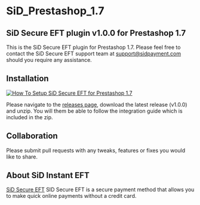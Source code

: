# SiD_Prestashop_1.7
## SiD Secure EFT plugin v1.0.0 for Prestashop 1.7

This is the SiD Secure EFT plugin for Prestashop 1.7. Please feel free to contact the SiD Secure EFT support team at support@sidpayment.com should you require any assistance.

## Installation
[![How To Setup SiD Secure EFT for Prestashop 1.7](https://www.appinlet.com/wp-content/uploads/2020/04/How-To-Setup-SiD-Secure-EFT-for-Prestashop-1.7-scaled.jpg)](https://www.youtube.com/watch?v=Ir-X1yERUfA "How To Setup SiD Secure EFT for Prestashop 1.7")

Please navigate to the [releases page](https://github.com/SiD-Instant-EFT/SiD_Prestashop_1.7/releases), download the latest release (v1.0.0) and unzip. You will them be able to follow the integration guide which is included in the zip.

## Collaboration

Please submit pull requests with any tweaks, features or fixes you would like to share.

## About SiD Instant EFT

[SiD Secure EFT](https://sidpayment.com/) SID Secure EFT is a secure payment method that allows you to make quick online payments without a credit card.
